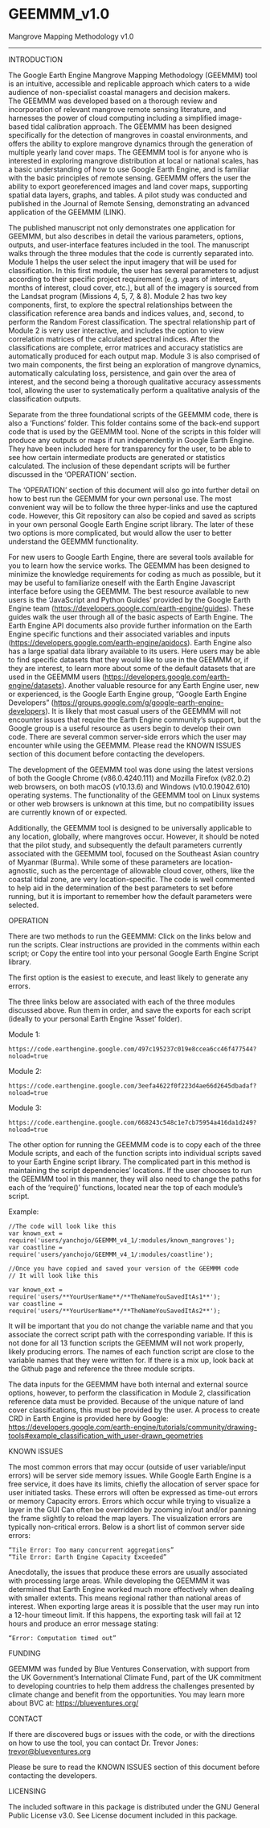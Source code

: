 # GEEMMM_v1.0
Mangrove Mapping Methodology v1.0


----------------------------------------------------------------------------------------------------------
INTRODUCTION

The Google Earth Engine Mangrove Mapping Methodology (GEEMMM) 
tool is an intuitive, accessible and replicable approach which caters to a
wide audience of non-specialist coastal managers and decision makers.  
The GEEMMM was developed based on a thorough review and 
incorporation of relevant mangrove remote sensing literature, and 
harnesses the power of cloud computing including a simplified image-
based tidal calibration approach. The GEEMMM has been designed 
specifically for the detection of mangroves in coastal environments, and 
offers the ability to explore mangrove dynamics through the generation
of multiple yearly land cover maps. The GEEMMM tool is for anyone who is 
interested in exploring mangrove distribution at local or national scales, 
has a basic understanding of how to use Google Earth Engine, and is
familiar with the basic principles of remote sensing. GEEMMM offers the
user the ability to export georeferenced images and land cover maps, 
supporting spatial data layers, graphs, and tables. A pilot study was 
conducted and published in the Journal of Remote Sensing, 
demonstrating an advanced application of the GEEMMM (LINK). 

The published manuscript not only demonstrates one application for 
GEEMMM, but also describes in detail the various parameters, options, 
outputs, and user-interface features included in the tool. The manuscript 
walks through the three modules that the code is currently separated 
into. Module 1 helps the user select the input imagery that will be used
for classification. In this first module, the user has several parameters to 
adjust according to their specific project requirement (e.g. years of 
interest, months of interest, cloud cover, etc.), but all of the imagery is
sourced from the Landsat program (Missions 4, 5, 7, & 8). Module 2 has 
two key components, first, to explore the spectral relationships between 
the classification reference area bands and indices values, and, second,
to perform the Random Forest classification. The spectral relationship
part of Module 2 is very user interactive, and includes the option to view
correlation matrices of the calculated spectral indices. After the 
classifications are complete, error matrices and accuracy statistics are 
automatically produced for each output map. Module 3 is also comprised
of two main components, the first being an exploration of mangrove 
dynamics, automatically calculating loss, persistence, and gain over the
area of interest, and the second being a thorough qualitative accuracy 
assessments tool, allowing the user to systematically perform a qualitative 
analysis of the classification outputs.

Separate from the three foundational scripts of the GEEMMM code, there is 
also a ‘Functions’ folder. This folder contains some of the back-end support
code that is used by the GEEMMM tool. None of the scripts in this folder will 
produce any outputs or maps if run independently in Google Earth Engine.
They have been included here for transparency for the user, to be able to 
see how certain intermediate products are generated or statistics
calculated. The inclusion of these dependant scripts will be further 
discussed in the ‘OPERATION’ section.

The ‘OPERATION’ section of this document will also go into further detail 
on how to best run the GEEMMM for your own personal use. The most 
convenient way will be to follow the three hyper-links and use the captured
code. However, this Git repository can also be copied and saved as 
scripts in your own personal Google Earth Engine script library. The later
of these two options is more complicated, but would allow the user to 
better understand the GEEMMM functionality. 

For new users to Google Earth Engine, there are several tools available for 
you to learn how the service works. The GEEMMM has been designed to 
minimize the knowledge requirements for coding as much as possible, but
it may be useful to familiarize oneself with the Earth Engine Javascript
interface before using the GEEMMM. The best resource available to new
users is the ‘JavaScript and Python Guides’ provided by the Google Earth
Engine team (https://developers.google.com/earth-engine/guides). These
guides walk the user through all of the basic aspects of Earth Engine. The 
Earth Engine API documents also provide further information on the Earth
Engine specific functions and their associated variables and inputs 
(https://developers.google.com/earth-engine/apidocs). Earth Engine also
has a large spatial data library available to its users. Here users may be able
to find specific datasets that they would like to use in the GEEMMM or, if 
they are interest, to learn more about some of the default datasets that are
used in the GEEMMM users (https://developers.google.com/earth-engine/datasets).
Another valuable resource for any Earth Engine user, new or experienced, 
is the Google Earth Engine group, “Google Earth Engine Developers”
(https://groups.google.com/g/google-earth-engine-developers). It is likely 
that most casual users of the GEEMMM will not encounter issues that 
require the Earth Engine community’s support, but the Google group is 
a useful resource as users begin to develop their own code. There are
several common server-side errors which the user may encounter while 
using the GEEMMM. Please read the KNOWN ISSUES section of this 
document before contacting the developers.

The development of the GEEMMM tool was done using the latest versions
of both the Google Chrome (v86.0.4240.111) and Mozilla Firefox (v82.0.2) 
web browsers, on both macOS (v10.13.6) and Windows (v10.0.19042.610) 
operating systems. The functionality of the GEEMMM tool on Linux 
systems or other web browsers is unknown at this time, but no 
compatibility issues are currently known of or expected. 

Additionally, the GEEMMM tool is designed to be universally applicable to 
any location, globally, where mangroves occur. However, it should be noted
that the pilot study, and subsequently the default parameters currently 
associated with the GEEMMM tool, focused on the Southeast Asian 
country of Myanmar (Burma). While some of these parameters are location-
agnostic, such as the percentage of allowable cloud cover, others, like the
coastal tidal zone, are very location-specific. The code is well commented to
help aid in the determination of the best parameters to set before running, 
but it is important to remember how the default parameters were selected.


OPERATION

There are two methods to run the GEEMMM:
Click on the links below and run the scripts. Clear instructions are 
provided in the comments within each script; or
Copy the entire tool into your personal Google Earth Engine Script
library.

The first option is the easiest to execute, and least likely to generate any
 errors.
 
The three links below are associated with each of the three modules 
discussed above. Run them in order, and save the exports for each script
(ideally to your personal Earth Engine ‘Asset’ folder).

Module 1:

    https://code.earthengine.google.com/497c195237c019e8ccea6cc46f477544?noload=true

Module 2:

    https://code.earthengine.google.com/3eefa4622f0f223d4ae66d2645dbadaf?noload=true

Module 3:

    https://code.earthengine.google.com/668243c548c1e7cb75954a416da1d249?noload=true

The other option for running the GEEMMM code is to copy each of the three
Module scripts, and each of the function scripts into individual scripts saved 
to your Earth Engine script library. The complicated part in this method is
maintaining the script dependencies’ locations. If the user chooses to 
run the GEEMMM tool in this manner, they will also need to change the
paths for each of the ‘require()’ functions, located near the top of each 
module’s script.

Example: 

    //The code will look like this
    var known_ext =  require('users/yanchojo/GEEMMM_v4_1/:modules/known_mangroves');
    var coastline =  require('users/yanchojo/GEEMMM_v4_1/:modules/coastline');

    //Once you have copied and saved your version of the GEEMMM code
    // It will look like this

    var known_ext =  require('users/**YourUserName**/**TheNameYouSavedItAs1**');
    var coastline =  require('users/**YourUserName**/**TheNameYouSavedItAs2**');

It will be important that you do not change the variable name and that you 
associate the correct script path with the corresponding variable. If this is
not done for all 13 function scripts the GEEMMM will not work properly, 
likely producing errors. The names of each function script are close to the
variable names that they were written for. If there is a mix up, look back at
the Github page and reference the three module scripts.

The data inputs for the GEEMMM have both internal and external source options,
however, to perform the classification in Module 2, classification reference 
data must be provided. Because of the unique nature of land cover 
classifications, this must be provided by the user. A process to create CRD 
in Earth Engine is provided here by Google:
    https://developers.google.com/earth-engine/tutorials/community/drawing-tools#example_classification_with_user-drawn_geometries


KNOWN ISSUES

The most common errors that may occur (outside of user variable/input errors)
will be server side memory issues. While Google Earth Engine is a free service, 
it does have its limits, chiefly the allocation of server space for user initiated 
tasks. These errors will often be expressed as time-out errors or memory 
Capacity errors. Errors which occur while trying to visualize a layer in the GUI 
Can often be overridden by zooming in/out and/or panning the frame slightly 
to reload the map layers. The visualization errors are typically non-critical errors.
Below is a short list of common server side errors:

    “Tile Error: Too many concurrent aggregations”
    “Tile Error: Earth Engine Capacity Exceeded”

Anecdotally, the issues that produce these errors are usually associated with 
processing large areas. While developing the GEEMMM it was determined that
Earth Engine worked much more effectively when dealing with smaller extents. 
This means regional rather than national areas of interest. When exporting 
large areas it is possible that the user may run into a 12-hour timeout limit. If 
this happens, the exporting task will fail at 12 hours and produce an error 
message stating:

    “Error: Computation timed out” 


FUNDING

GEEMMM was funded by Blue Ventures Conservation, with support from
the UK Government’s International Climate Fund, part of the UK commitment
to developing countries to help them address the challenges presented by
climate change and benefit from the opportunities. You may learn more about 
BVC at:    https://blueventures.org/


CONTACT

If there are discovered bugs or issues with the code, or with the directions
on how to use the tool, you can contact Dr. Trevor Jones:
    trevor@blueventures.org

Please be sure to read the KNOWN ISSUES section of this document before
contacting the developers.

    
LICENSING

The included software in this package is distributed under the GNU General 
Public License v3.0. See License document included in this package.
